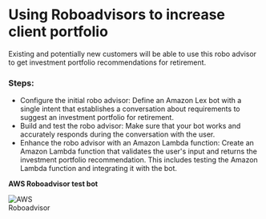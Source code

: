 # Using Roboadvisors to increase client portfolio

Existing and potentially new customers will be able to use this robo advisor to get investment portfolio recommendations for retirement.

### Steps:
- Configure the initial robo advisor: Define an Amazon Lex bot with a single intent that establishes a conversation about requirements to suggest an investment portfolio for retirement.
- Build and test the robo advisor: Make sure that your bot works and accurately responds during the conversation with the user.
- Enhance the robo advisor with an Amazon Lambda function: Create an Amazon Lambda function that validates the user's input and returns the investment portfolio recommendation. This includes testing the Amazon Lambda function and integrating it with the bot.



**AWS Roboadvisor test bot**

<img
  src="./results/Roboadvisor-GIF.gif"
  alt="AWS Roboadvisor"
  title="AWS Roboadvisor"
  style="display: inline-block; margin: 0 auto; max-width: 100px">